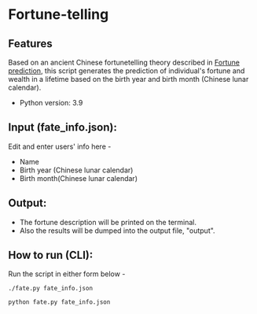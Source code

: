 # Fortune-telling

## Features
Based on an ancient Chinese fortunetelling theory described in [Fortune prediction](https://kknews.cc/astrology/ov3ze2m.html), this script generates the prediction of individual's fortune and wealth in a lifetime based on the birth year and birth month (Chinese lunar calendar).  
* Python version: 3.9


## Input (fate_info.json):
Edit and enter users' info here -
* Name  
* Birth year (Chinese lunar calendar)  
* Birth month(Chinese lunar calendar)  


## Output: 
* The fortune description will be printed on the terminal.
* Also the results will be dumped into the output file, "output".

## How to run (CLI): 
Run the script in either form below -
```
./fate.py fate_info.json
```
```
python fate.py fate_info.json
```